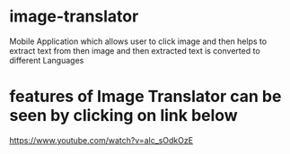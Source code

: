 # image-translator

Mobile Application which allows user to click image 
and then helps to extract text from then image 
and then extracted text is converted to different Languages

# features of Image Translator can be seen by clicking on link below

https://www.youtube.com/watch?v=alc_sOdkOzE
